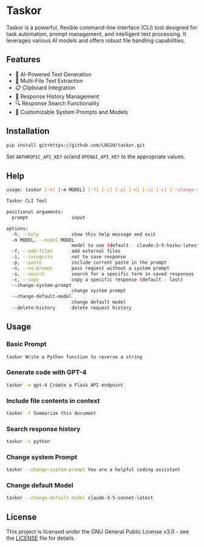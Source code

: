 # Taskor

Taskor is a powerful, flexible command-line interface (CLI) tool designed for task automation, prompt management, and intelligent text processing. It leverages various AI models and offers robust file handling capabilities.

## Features

- 🤖 AI-Powered Text Generation
- 📄 Multi-File Text Extraction
- 📋 Clipboard Integration
- 💾 Response History Management
- 🔍 Response Search Functionality
- 🔑 Customizable System Prompts and Models

## Installation
```bash
pip install git+https://github.com/L0G1H/taskor.git
```

Set `ANTHROPIC_API_KEY` or/and `OPENAI_API_KEY` to the appropriate values.

## Help
```bash
usage: taskor [-h] [-m MODEL] [-f] [-i] [-p] [-n] [-s] [-c] [--change-system-prompt] [--change-default-model] [--delete-history] [prompt ...]

Taskor CLI Tool

positional arguments:
  prompt                input

options:
  -h, --help            show this help message and exit
  -m MODEL, --model MODEL
                        model to use (default - claude-3-5-haiku-latest)
  -f, --add-files       add external files
  -i, --incognito       not to save response
  -p, --paste           include current paste in the prompt
  -n, --no-prompt       pass request without a system prompt
  -s, --search          search for a specific term in saved responses
  -c, --copy            copy a specific response (default - last)
  --change-system-prompt
                        change system prompt
  --change-default-model
                        change default model
  --delete-history      delete request history
```

## Usage

### Basic Prompt
```bash
taskor Write a Python function to reverse a string
```
### Generate code with GPT-4
```bash
taskor -m gpt-4 Create a Flask API endpoint
```

### Include file contents in context
```bash
taskor -f Summarize this document
```

### Search response history
```bash
taskor -s python
```

### Change system Prompt
```bash
taskor --change-system-prompt You are a helpful coding assistant
```

### Change default Model
```bash
taskor --change-default-model claude-3-5-sonnet-latest
```

## License
This project is licensed under the GNU General Public License v3.0 - see the [LICENSE](LICENSE) file for details.
